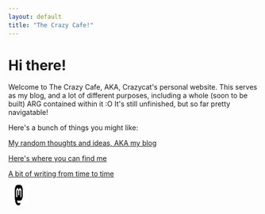 ```yaml
---
layout: default
title: "The Crazy Cafe!"
---
```


# Hi there!

Welcome to The Crazy Cafe, AKA, Crazycat's personal website. This serves as my blog, and a lot of different purposes, including a whole (soon to be built) ARG contained within it :O
It's still unfinished, but so far pretty navigatable! 

Here's a bunch of things you might like:

[My random thoughts and ideas, AKA my blog](things_you_might_like\blog) <br>

[Here's where you can find me](things_you_might_like\links)

[A bit of writing from time to time](things_you_might_like\literature)

<a rel="me" href="https://mstdn.games/@enderasg">
 <img src="assets\images\mastodon-logo-black.svg" alt="Mastodon" style="width:42px;height:42px;"> 
</a> 
